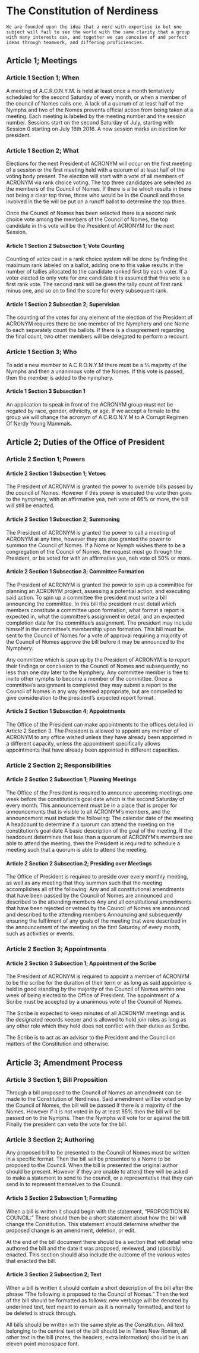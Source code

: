  # The Constitution of Nerdiness

`
We are founded upon the idea that a nerd with expertise in but one subject will fail to see the world with the same clarity that a group with many interests can, and together we can conceive of and perfect ideas through teamwork, and differing proficiencies.
`

## Article 1; Meetings
### Article 1 Section 1; When
A meeting of A.C.R.O.N.Y.M. is held at least once a month tentatively scheduled for the second Saturday of every month, or when a member of the council of Nomes calls one. A lack of a quorum of at least half of the Nymphs and two of the Nomes prevents official action from being taken at a meeting. Each meeting is labeled by the meeting number and the session number. Sessions start on the second Saturday of July, starting with Session 0 starting on July 16th 2016. A new session marks an election for president.

### Article 1 Section 2; What
Elections for the next President of ACRONYM will occur on the first meeting of a session or the first meeting held with a quorum of at least half of the voting body present. The election will start with a vote of all members of ACRONYM via rank choice voting. The top three candidates are selected as the members of the Council of Nomes. If there is a tie which results in there not being a clear top three, those who would be in the Council and those involved in the tie will be put on a runoff ballot to determine the top three. 

Once the Council of Nomes has been selected there is a second rank choice vote among the members of the Council of Nomes, the top candidate in this vote will be the President of ACRONYM for the next Session.

#### Article 1 Section 2 Subsection 1; Vote Counting
Counting of votes cast in a rank choice system will be done by finding the maximum rank labeled on a ballot, adding one to this value results in the number of tallies allocated to the candidate ranked first by each voter. If a voter elected to only vote for one candidate it is assumed that this vote is a first rank vote. The second rank will be given the tally count of first rank minus one, and so on to find the score for every subsequent rank.

#### Article 1 Section 2 Subsection 2; Supervision
The counting of the votes for any element of the election of the President of ACRONYM requires there be one member of the Nymphery and one Nome to each separately count the ballots. If there is a disagreement regarding the final count, two other members will be delegated to perform a recount.

### Article 1 Section 3; Who
To add a new member to A.C.R.O.N.Y.M there must be a ⅔ majority of the Nymphs and then a unanimous vote of the Nomes. If this vote is passed, then the member is added to the nymphery.

#### Article 1 Section 3 Subsection 1
An application to speak in front of the ACRONYM group must not be negated by race, gender, ethnicity, or age. If we accept a female to the group we will change the acronym of A.C.R.O.N.Y.M to A Corrupt Regimen Of Nerdy Young Mammals.

## Article 2; Duties of the Office of President
### Article 2 Section 1; Powers
#### Article 2 Section 1 Subsection 1; Vetoes
The President of ACRONYM is granted the power to override bills passed by the council of Nomes. However if this power is executed the vote then goes to the nymphery, with an affirmative yea, neh vote of 66% or more, the bill will still be enacted. 
#### Article 2 Section 1 Subsection 2; Summoning
The President of ACRONYM is granted the power to call a meeting of ACRONYM at any time, however they are also granted the power to summon the Council of Nomes. If a Nome or Nymph wishes there to be a congregation of the Council of Nomes, the request must go through the President, or be voted for with an affirmative yea, neh vote of 50% or more.
#### Article 2 Section 1 Subsection 3; Committee Formation
The President of ACRONYM is granted the power to spin up a committee for planning an ACRONYM project, assessing a potential action, and executing said action. To spin up a committee the president must write a bill announcing the committee. In this bill the president must detail which members constitute a committee upon formation, what format a report is expected in, what the committee’s assignment in detail, and an expected completion date for the committee’s assignment. The president may include himself in the committee’s membership upon formation. This bill must be sent to the Council of Nomes for a vote of approval requiring a majority of the Council of Nomes approve the bill before it may be announced to the Nymphery.

Any committee which is spun up by the President of ACRONYM is to report their findings or conclusion to the Council of Nomes and subsequently, no less than one day later to the Nymphery. Any committee member is free to invite other nymphs to become a member of the committee. Once a committee’s assignment is completed they may submit a report to the Council of Nomes in any way deemed appropriate, but are compelled to give consideration to the president’s expected report format.
#### Article 2 Section 1 Subsection 4; Appointments
The Office of the President can make appointments to the offices detailed in Article 2 Section 3. The President is allowed to appoint any member of ACRONYM to any office wished unless they have already been appointed in a different capacity, unless the appointment specifically allows appointments that have already been appointed in different capacities.
### Article 2 Section 2; Responsibilities
#### Article 2 Section 2 Subsection 1; Planning Meetings
The Office of the President is required to announce upcoming meetings one week before the constitution’s goal date which is the second Saturday of every month. This announcement must be in a place that is proper for announcements that is visible to all ACRONYM’s members, and the announcement must include the following:
The calendar date of the meeting
A headcount to determine if a quorum can attend the meeting on the constitution’s goal date
A basic description of the goal of the meeting. 
If the headcount determines that less than a quorum of ACRONYM’s members are able to attend the meeting, then the President is required to schedule a meeting such that a quorum is able to attend the meeting.
	
#### Article 2 Section 2 Subsection 2; Presiding over Meetings
The Office of President is required to preside over every monthly meeting, as well as any meeting that they summon such that the meeting accomplishes all of the following:
Any and all constitutional amendments that have been passed by the Council of Nomes are announced and described to the attending members
Any and all constitutional amendments that have been rejected or vetoed by the Council of Nomes are announced and described to the attending members
Announcing and subsequently ensuring the fulfilment of any goals of the meeting that were described in the announcement of the meeting on the first Saturday of every month, such as activities or events.

### Article 2 Section 3; Appointments
#### Article 2 Section 3 Subsection 1; Appointment of the Scribe
The President of ACRONYM is required to appoint a member of ACRONYM to be the scribe for the duration of their term or as long as said appointee is held in good standing by the majority of the Council of Nomes within one week of being elected to the Office of President. The appointment of a Scribe must be accepted by a unanimous vote of the Council of Nomes.

The Scribe is expected to keep minutes of all ACRONYM meetings and is the designated records keeper and is allowed to hold join roles as long as any other role which they hold does not conflict with their duties as Scribe.

The Scribe is to act as an advisor to the President and the Council on matters of the Constitution and otherwise.
## Article 3; Amendment Process
### Article 3 Section 1; Bill Proposition
Through a bill proposed to the Council of Nomes an amendment can be made to the Constitution of Nerdiness. Said amendment will be voted on by the Council of Nomes, the bill will be passed if there is a majority of the Nomes. However if it is not voted in by at least 85% then the bill will be passed on to the Nymphs. Then the Nymphs will vote for or against the bill. Finally the president can veto the vote for the bill.

### Article 3 Section 2; Authoring
Any proposed bill to be presented to the Council of Nomes must be written in a specific format. Then the bill will be presented to a Nome to be proposed to the Council. When the bill is presented the original author should be present. However if they are unable to attend they will be asked to make a statement to send to the council, or a representative that they can send in to represent themselves to the Council.

#### Article 3 Section 2 Subsection 1; Formatting
When a bill is written it should begin with the statement, “PROPOSITION IN COUNCIL:” There should then be a short statement about how the bill will change the Constitution. This statement should determine whether the proposed change is an amendment, deletion, or edit.

At the end of the bill document there should be a section that will detail who authored the bill and the date it was proposed, reviewed, and (possibly) enacted. This section should also include the outcome of the various votes that enacted the bill.

#### Article 3 Section 2 Subsection 2; Text
When a bill is written it should contain a short description of the bill after the phrase “The following is proposed to the Council of Nomes.” Then the text of the bill should be formatted as follows: new verbiage will be denoted by underlined text, text meant to remain as it is normally formatted, and text to be deleted is struck through.

All bills should be written with the same style as the Constitution. All text belonging to the central text of the bill should be in Times New Roman, all other text in the bill (notes, the headers, extra information) should be in an eleven point monospace font.
